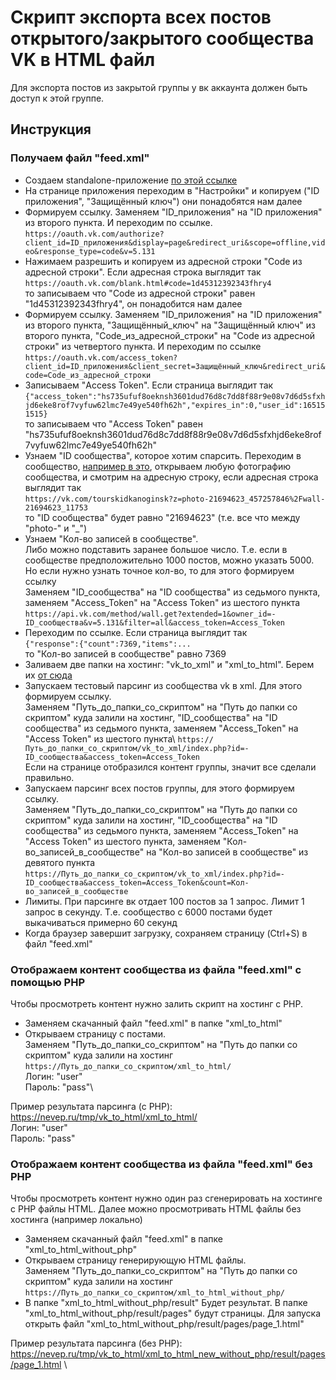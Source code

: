 # Скрипт экспорта всех постов открытого/закрытого сообщества VK в HTML файл

Для экспорта постов из закрытой группы у вк аккаунта должен быть доступ к этой группе.

## Инструкция
### Получаем файл "feed.xml"
* Создаем standalone-приложение [по этой ссылке](https://vk.com/editapp?act=create)
* На странице приложения переходим в "Настройки" и копируем ("ID приложения", "Защищённый ключ") они понадобятся нам далее
* Формируем ссылку. Заменяем "ID_приложения" на "ID приложения" из второго пункта. И переходим по ссылке.\
`https://oauth.vk.com/authorize?client_id=ID_приложения&display=page&redirect_uri&scope=offline,video&response_type=code&v=5.131`
* Нажимаем разрешить и копируем из адресной строки "Code из адресной строки". Если адресная строка выглядит так\
`https://oauth.vk.com/blank.html#code=1d45312392343fhry4` \
то записываем что "Code из адресной строки" равен "1d45312392343fhry4", он понадобится нам далее
* Формируем ссылку. Заменяем "ID_приложения" на "ID приложения" из второго пункта, "Защищённый_ключ" на "Защищённый ключ" из второго пункта, "Code_из_адресной_строки" на "Code из адресной строки" из четвертого пункта. И переходим по ссылке  
`https://oauth.vk.com/access_token?client_id=ID_приложения&client_secret=Защищённый_ключ&redirect_uri&code=Code_из_адресной_строки`
* Записываем "Access Token". Если страница выглядит так\
`{"access_token":"hs735ufuf8oeknsh3601dud76d8c7dd8f88r9e08v7d6d5sfxhjd6eke8rof7vyfuw62lmc7e49ye540fh62h","expires_in":0,"user_id":165151515}` \
то записываем что "Access Token" равен "hs735ufuf8oeknsh3601dud76d8c7dd8f88r9e08v7d6d5sfxhjd6eke8rof7vyfuw62lmc7e49ye540fh62h"
* Узнаем "ID сообщества", которое хотим спарсить. Переходим в сообщество, [например в это](https://vk.com/tourskidkanoginsk), открываем любую фотографию сообщества, и смотрим на адресную строку, если адресная строка выглядит так\
`https://vk.com/tourskidkanoginsk?z=photo-21694623_457257846%2Fwall-21694623_11753` \
то "ID сообщества" будет равно "21694623" (т.е. все что между "photo-" и "_")
* Узнаем "Кол-во записей в сообществе".\
Либо можно подставить заранее большое число. Т.е. если в сообществе предположительно 1000 постов, можно указать 5000.\
Но если нужно узнать точное кол-во, то для этого формируем ссылку\
Заменяем "ID_сообщества" на "ID сообщества" из седьмого пункта, заменяем "Access_Token" на "Access Token" из шестого пункта\
`https://api.vk.com/method/wall.get?extended=1&owner_id=-ID_сообщества&v=5.131&filter=all&access_token=Access_Token`
* Переходим по ссылке. Если страница выглядит так\
`{"response":{"count":7369,"items":...` \
то "Кол-во записей в сообществе" равно 7369
* Заливаем две папки на хостинг: "vk_to_xml" и "xml_to_html". Берем их [от сюда](https://github.com/nevstas/vk_to_html/archive/refs/heads/main.zip)
* Запускаем тестовый парсинг из сообщества vk в xml. Для этого формируем ссылку.\
Заменяем "Путь_до_папки_со_скриптом" на "Путь до папки со скриптом" куда залили на хостинг, "ID_сообщества" на "ID сообщества" из седьмого пункта, заменяем "Access_Token" на "Access Token" из шестого пункта\ 
`https://Путь_до_папки_со_скриптом/vk_to_xml/index.php?id=-ID_сообщества&access_token=Access_Token` \
Если на странице отобразился контент группы, значит все сделали правильно.
* Запускаем парсинг всех постов группы, для этого формируем ссылку.\
Заменяем "Путь_до_папки_со_скриптом" на "Путь до папки со скриптом" куда залили на хостинг, "ID_сообщества" на "ID сообщества" из седьмого пункта, заменяем "Access_Token" на "Access Token" из шестого пункта, заменяем "Кол-во_записей_в_сообществе" на "Кол-во записей в сообществе" из девятого пункта\
`https://Путь_до_папки_со_скриптом/vk_to_xml/index.php?id=-ID_сообщества&access_token=Access_Token&count=Кол-во_записей_в_сообществе`
* Лимиты. При парсинге вк отдает 100 постов за 1 запрос. Лимит 1 запрос в секунду. Т.е. сообщество с 6000 постами будет выкачиваться примерно 60 секунд
* Когда браузер завершит загрузку, сохраняем страницу (Ctrl+S) в файл "feed.xml"
### Отображаем контент сообщества из файла "feed.xml" с помощью PHP
Чтобы просмотреть контент нужно залить скрипт на хостинг с PHP.
* Заменяем скачанный файл "feed.xml" в папке "xml_to_html"
* Открываем страницу с постами.\
Заменяем "Путь_до_папки_со_скриптом" на "Путь до папки со скриптом" куда залили на хостинг\
`https://Путь_до_папки_со_скриптом/xml_to_html/` \
Логин: "user"\
Пароль: "pass"\

Пример результата парсинга (с PHP):\
https://nevep.ru/tmp/vk_to_html/xml_to_html/ \
Логин: "user"\
Пароль: "pass"
### Отображаем контент сообщества из файла "feed.xml" без PHP
Чтобы просмотреть контент нужно один раз сгенерировать на хостинге с PHP файлы HTML. Далее можно просмотривать HTML файлы без хостинга (например локально)
* Заменяем скачанный файл "feed.xml" в папке "xml_to_html_without_php"
* Открываем страницу генерирующую HTML файлы.\
Заменяем "Путь_до_папки_со_скриптом" на "Путь до папки со скриптом" куда залили на хостинг\
`https://Путь_до_папки_со_скриптом/xml_to_html_without_php/`
* В папке "xml_to_html_without_php/result" Будет результат. В папке "xml_to_html_without_php/result/pages" будут страницы. Для запуска открыть файл "xml_to_html_without_php/result/pages/page_1.html"

Пример результата парсинга (без PHP):\
https://nevep.ru/tmp/vk_to_html/xml_to_html_new_without_php/result/pages/page_1.html \

